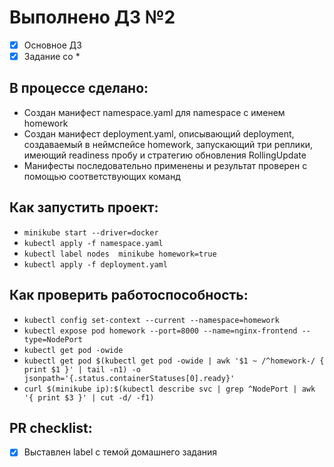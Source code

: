 # Выполнено ДЗ №2

 - [x] Основное ДЗ
 - [x] Задание со *

## В процессе сделано:
 - Cоздан манифест namespace.yaml для namespace с именем homework
 - Cоздан манифест deployment.yaml, описывающий deployment, создаваемый в неймспейсе homework, запускающий три реплики, имеющий readiness пробу и стратегию обновления RollingUpdate
- Манифесты последовательно применены и результат проверен с помощью соответствующих команд

## Как запустить проект:
 - `minikube start --driver=docker`
 - `kubectl apply -f namespace.yaml`
 - `kubectl label nodes  minikube homework=true`
 - `kubectl apply -f deployment.yaml`

## Как проверить работоспособность:
 - `kubectl config set-context --current --namespace=homework`
 - `kubectl expose pod homework --port=8000 --name=nginx-frontend --type=NodePort`
 - `kubectl get pod -owide`
 - `kubectl get pod $(kubectl get pod -owide | awk '$1 ~ /^homework-/ { print $1 }' | tail -n1) -o jsonpath='{.status.containerStatuses[0].ready}'`
 - `curl $(minikube ip):$(kubectl describe svc | grep ^NodePort | awk '{ print $3 }' | cut -d/ -f1)`

## PR checklist:
 - [x] Выставлен label с темой домашнего задания

